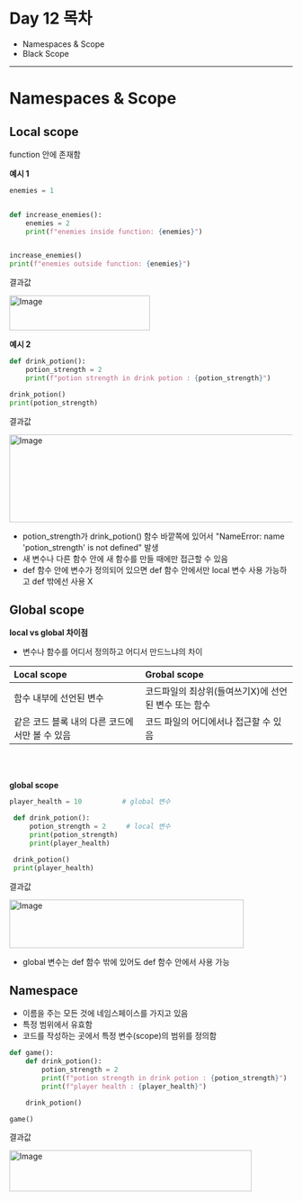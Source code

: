 # Day 12 목차
- Namespaces & Scope
- Black Scope

---

# Namespaces & Scope
## Local scope
function 안에 존재함

__예시 1__
```py
enemies = 1


def increase_enemies():
    enemies = 2
    print(f"enemies inside function: {enemies}")


increase_enemies()
print(f"enemies outside function: {enemies}")
```

결과값

<img width="250" height="62" alt="Image" src="https://github.com/user-attachments/assets/a186a0e8-6cc9-4fa1-9650-eb4aad0c8819" />


__예시 2__
```py
def drink_potion():
    potion_strength = 2
    print(f"potion strength in drink potion : {potion_strength}")

drink_potion()
print(potion_strength) 

```

결과값

<img width="987" height="156" alt="Image" src="https://github.com/user-attachments/assets/e3c7245e-3d88-4fd6-99ba-5188aca94935" />

- potion_strength가 drink_potion() 함수 바깥쪽에 있어서 "NameError: name 'potion_strength' is not defined" 발생
- 새 변수나 다른 함수 안에 새 함수를 만들 때에만 접근할 수 있음
- def 함수 안에 변수가 정의되어 있으면 def 함수 안에서만 local 변수 사용 가능하고 def 밖에선 사용 X
  

## Global scope
**local vs global 차이점**
- 변수나 함수를 어디서 정의하고 어디서 만드느냐의 차이
  
| Local scope | Grobal scope |
|:-|:-|
| 함수 내부에 선언된 변수 | 코드파일의 최상위(들여쓰기X)에 선언된 변수 또는 함수 |
| 같은 코드 블록 내의 다른 코드에서만 볼 수 있음 | 코드 파일의 어디에서나 접근할 수 있음 |


<br>
<br>

**global scope**
```py
player_health = 10          # global 변수

 def drink_potion():
     potion_strength = 2     # local 변수
     print(potion_strength)
     print(player_health)

 drink_potion()
 print(player_health)
 ```

 결과값

 <img width="417" height="86" alt="Image" src="https://github.com/user-attachments/assets/9b95c48a-5cf5-427c-bfe7-032cdabd0a90" />


 - global 변수는 def 함수 밖에 있어도 def 함수 안에서 사용 가능

## Namespace
- 이름을 주는 모든 것에 네임스페이스를 가지고 있음
- 특정 범위에서 유효함
- 코드를 작성하는 곳에서 특정 변수(scope)의 범위를 정의함

```py
def game():
    def drink_potion():
        potion_strength = 2
        print(f"potion strength in drink potion : {potion_strength}")
        print(f"player health : {player_health}")

    drink_potion()

game()
```

결과값

<img width="431" height="73" alt="Image" src="https://github.com/user-attachments/assets/a57f61f4-0091-4319-9c06-8569a52930e2" />